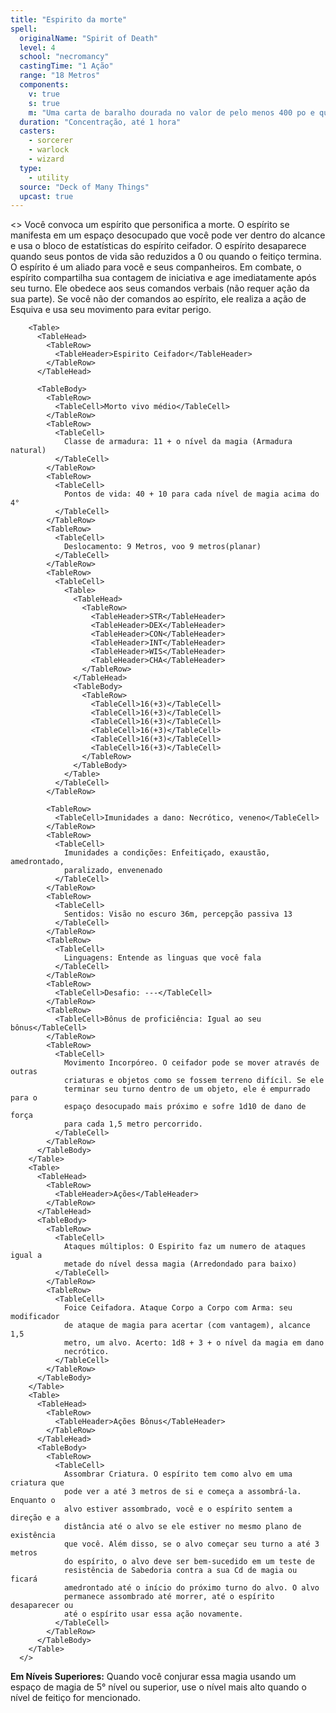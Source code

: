 ```yaml
---
title: "Espirito da morte"
spell:
  originalName: "Spirit of Death"
  level: 4
  school: "necromancy"
  castingTime: "1 Ação"
  range: "18 Metros"
  components:
    v: true
    s: true
    m: "Uma carta de baralho dourada no valor de pelo menos 400 po e que retrata um avatar da morte"
  duration: "Concentração, até 1 hora"
  casters:
    - sorcerer
    - warlock
    - wizard
  type:
    - utility
  source: "Deck of Many Things"
  upcast: true
---
```


<>
<Paragraph>
Você convoca um espírito que personifica a morte. O espírito se
manifesta em um espaço desocupado que você pode ver dentro do alcance
e usa o bloco de estatísticas do espírito ceifador. O espírito
desaparece quando seus pontos de vida são reduzidos a 0 ou quando o
feitiço termina.
</Paragraph>
<Paragraph>
O espírito é um aliado para você e seus companheiros. Em combate, o
espírito compartilha sua contagem de iniciativa e age imediatamente
após seu turno. Ele obedece aos seus comandos verbais (não requer ação
da sua parte). Se você não der comandos ao espírito, ele realiza a
ação de Esquiva e usa seu movimento para evitar perigo.
</Paragraph>

        <Table>
          <TableHead>
            <TableRow>
              <TableHeader>Espirito Ceifador</TableHeader>
            </TableRow>
          </TableHead>

          <TableBody>
            <TableRow>
              <TableCell>Morto vivo médio</TableCell>
            </TableRow>
            <TableRow>
              <TableCell>
                Classe de armadura: 11 + o nível da magia (Armadura natural)
              </TableCell>
            </TableRow>
            <TableRow>
              <TableCell>
                Pontos de vida: 40 + 10 para cada nível de magia acima do 4°
              </TableCell>
            </TableRow>
            <TableRow>
              <TableCell>
                Deslocamento: 9 Metros, voo 9 metros(planar)
              </TableCell>
            </TableRow>
            <TableRow>
              <TableCell>
                <Table>
                  <TableHead>
                    <TableRow>
                      <TableHeader>STR</TableHeader>
                      <TableHeader>DEX</TableHeader>
                      <TableHeader>CON</TableHeader>
                      <TableHeader>INT</TableHeader>
                      <TableHeader>WIS</TableHeader>
                      <TableHeader>CHA</TableHeader>
                    </TableRow>
                  </TableHead>
                  <TableBody>
                    <TableRow>
                      <TableCell>16(+3)</TableCell>
                      <TableCell>16(+3)</TableCell>
                      <TableCell>16(+3)</TableCell>
                      <TableCell>16(+3)</TableCell>
                      <TableCell>16(+3)</TableCell>
                      <TableCell>16(+3)</TableCell>
                    </TableRow>
                  </TableBody>
                </Table>
              </TableCell>
            </TableRow>

            <TableRow>
              <TableCell>Imunidades a dano: Necrótico, veneno</TableCell>
            </TableRow>
            <TableRow>
              <TableCell>
                Imunidades a condições: Enfeitiçado, exaustão, amedrontado,
                paralizado, envenenado
              </TableCell>
            </TableRow>
            <TableRow>
              <TableCell>
                Sentidos: Visão no escuro 36m, percepção passiva 13
              </TableCell>
            </TableRow>
            <TableRow>
              <TableCell>
                Linguagens: Entende as linguas que você fala
              </TableCell>
            </TableRow>
            <TableRow>
              <TableCell>Desafio: ---</TableCell>
            </TableRow>
            <TableRow>
              <TableCell>Bônus de proficiência: Igual ao seu bônus</TableCell>
            </TableRow>
            <TableRow>
              <TableCell>
                Movimento Incorpóreo. O ceifador pode se mover através de outras
                criaturas e objetos como se fossem terreno difícil. Se ele
                terminar seu turno dentro de um objeto, ele é empurrado para o
                espaço desocupado mais próximo e sofre 1d10 de dano de força
                para cada 1,5 metro percorrido.
              </TableCell>
            </TableRow>
          </TableBody>
        </Table>
        <Table>
          <TableHead>
            <TableRow>
              <TableHeader>Ações</TableHeader>
            </TableRow>
          </TableHead>
          <TableBody>
            <TableRow>
              <TableCell>
                Ataques múltiplos: O Espirito faz um numero de ataques igual a
                metade do nível dessa magia (Arredondado para baixo)
              </TableCell>
            </TableRow>
            <TableRow>
              <TableCell>
                Foice Ceifadora. Ataque Corpo a Corpo com Arma: seu modificador
                de ataque de magia para acertar (com vantagem), alcance 1,5
                metro, um alvo. Acerto: 1d8 + 3 + o nível da magia em dano
                necrótico.
              </TableCell>
            </TableRow>
          </TableBody>
        </Table>
        <Table>
          <TableHead>
            <TableRow>
              <TableHeader>Ações Bônus</TableHeader>
            </TableRow>
          </TableHead>
          <TableBody>
            <TableRow>
              <TableCell>
                Assombrar Criatura. O espírito tem como alvo em uma criatura que
                pode ver a até 3 metros de si e começa a assombrá-la. Enquanto o
                alvo estiver assombrado, você e o espírito sentem a direção e a
                distância até o alvo se ele estiver no mesmo plano de existência
                que você. Além disso, se o alvo começar seu turno a até 3 metros
                do espírito, o alvo deve ser bem-sucedido em um teste de
                resistência de Sabedoria contra a sua Cd de magia ou ficará
                amedrontado até o início do próximo turno do alvo. O alvo
                permanece assombrado até morrer, até o espírito desaparecer ou
                até o espírito usar essa ação novamente.
              </TableCell>
            </TableRow>
          </TableBody>
        </Table>
      </>

**Em Níveis Superiores:** Quando você conjurar essa magia usando um espaço de magia de 5° nível ou superior, use o nível mais alto quando o nível de feitiço for mencionado.
